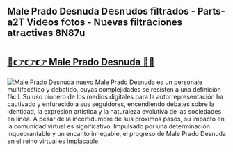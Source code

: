 ## Male Prado Desnuda D𝚎sn𝚞dos filtr𝚊dos - Parts-a2T Vid𝚎os f𝚘tos - N𝚞evas filtr𝚊ciones atr𝚊ctivas 8N87u

# <h2><a href="http://mbap3z.tromn.icu/?c=Male+Prado+Desnuda">🔗👉👉👉 Male Prado Desnuda 🔗🔗</a></h2>

[![Male Prado Desnuda nuevo](https://i.imgur.com/pEAQMta.gif)](http://mbap3z.tromn.icu/?c=Male+Prado+Desnuda)
Male Prado Desnuda es un personaje multifacético y debatido, cuyas complejidades se resisten a una definición fácil.  Su uso pionero de los medios digitales para la autorrepresentación ha cautivado y enfurecido a sus seguidores, encendiendo debates sobre la identidad, la expresión artística y la naturaleza evolutiva de las sociedades en línea. A pesar de la incertidumbre de sus próximos pasos, su impacto en la comunidad virtual es significativo. Impulsado por una determinación inquebrantable y un encanto innegable, el progreso de Male Prado Desnuda en el reino virtual es implacable.
